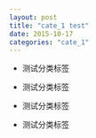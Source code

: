 ```yaml
---
layout: post
title: "cate_1 test"
date: 2015-10-17
categories: "cate_1"
---
```




+ 测试分类标签
+ 测试分类标签

+ 测试分类标签
+ 测试分类标签
